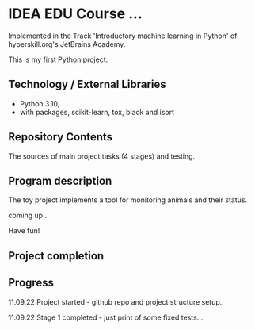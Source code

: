 # IDEA EDU Course ...

Implemented in the Track 'Introductory machine learning in Python' of hyperskill.org's JetBrains Academy.

This is my first Python project.

## Technology / External Libraries

- Python 3.10,
- with packages, scikit-learn, tox, black and isort

## Repository Contents

The sources of main project tasks (4 stages) and testing.

## Program description

The toy project implements a tool for monitoring animals and their status.

coming up..

Have fun!

## Project completion

[//]: # (Project was completed on xx.0d.22.)

## Progress

11.09.22 Project started - github repo and project structure setup.

11.09.22 Stage 1 completed - just print of some fixed tests...

